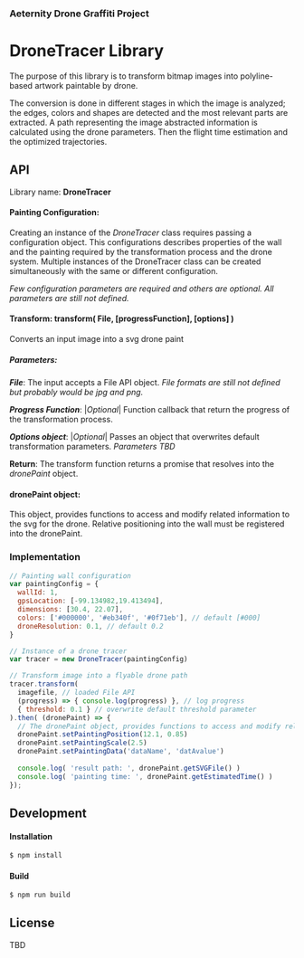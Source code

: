 ### Aeternity Drone Graffiti Project

# DroneTracer Library

The purpose of this library is to transform bitmap images into polyline-based artwork paintable by drone.

The conversion is done in different stages in which the image is analyzed; the edges, colors and shapes are detected and the most relevant parts are extracted. A path representing the image abstracted information is calculated using the drone parameters. Then the flight time estimation and the optimized trajectories.



## API

Library name: **DroneTracer**

#### Painting Configuration:

Creating an instance of the *DroneTracer* class requires passing a configuration object.
This configurations describes properties of the wall and the painting required by the transformation process and the drone system.
Multiple instances of the DroneTracer class can be created simultaneously with the same or different configuration.

*Few configuration parameters are required and others are optional. All parameters are still not defined.*



#### Transform: transform( File, [progressFunction], [options] )

Converts an input image into a svg drone paint

##### Parameters:

***File***: The input accepts a File API object.
*File formats are still not defined but probably would be jpg and png.*


***Progress Function***: |*Optional*| Function callback that return the progress of the transformation  				process.


***Options object***: |*Optional*| Passes an object that overwrites default transformation parameters. *Parameters TBD*

**Return**:
The transform function returns a promise that resolves into the *dronePaint* object.



#### dronePaint object:

This object, provides functions to access and modify related information to the svg for the drone.
Relative positioning into the wall must be registered into the dronePaint.



### Implementation


```javascript
// Painting wall configuration
var paintingConfig = {
  wallId: 1,
  gpsLocation: [-99.134982,19.413494],
  dimensions: [30.4, 22.07],
  colors: ['#000000', '#eb340f', '#0f71eb'], // default [#000]
  droneResolution: 0.1, // default 0.2
}

// Instance of a drone tracer
var tracer = new DroneTracer(paintingConfig)

// Transform image into a flyable drone path
tracer.transform(
  imagefile, // loaded File API
  (progress) => { console.log(progress) }, // log progress
  { threshold: 0.1 } // overwrite default threshold parameter
).then( (dronePaint) => {
  // The dronePaint object, provides functions to access and modify related information to the svg for the drone.
  dronePaint.setPaintingPosition(12.1, 0.85)
  dronePaint.setPaintingScale(2.5)
  dronePaint.setPaintingData('dataName', 'datAvalue')
  
  console.log( 'result path: ', dronePaint.getSVGFile() )
  console.log( 'painting time: ', dronePaint.getEstimatedTime() )
});
```



## Development

#### Installation

```bash
$ npm install
```



#### Build

```bash
$ npm run build
```



## License

TBD
